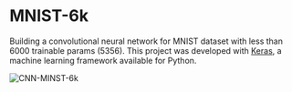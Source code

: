 # MNIST-6k
Building a convolutional neural network for MNIST dataset with less than 6000 trainable params (5356).
This project was developed with [Keras](https://keras.io/), a machine learning framework available for Python. 

![CNN-MINST-6k](https://user-images.githubusercontent.com/32738656/143722915-819f784b-b81e-4cf1-9b4d-59e6b039a7c1.png)
